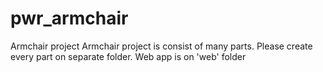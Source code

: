 pwr_armchair
============

Armchair project
Armchair project is consist of many parts. Please create every part on separate folder. Web app is on 'web' folder
